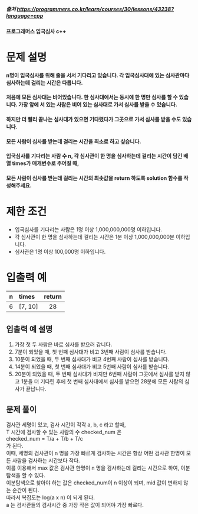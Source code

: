##### 출처 https://programmers.co.kr/learn/courses/30/lessons/43238?language=cpp
#### 프로그래머스 입국심사 c++

# 문제 설명<br>
#### n명이 입국심사를 위해 줄을 서서 기다리고 있습니다. 각 입국심사대에 있는 심사관마다 심사하는데 걸리는 시간은 다릅니다.
#### 처음에 모든 심사대는 비어있습니다. 한 심사대에서는 동시에 한 명만 심사를 할 수 있습니다. 가장 앞에 서 있는 사람은 비어 있는 심사대로 가서 심사를 받을 수 있습니다. 
#### 하지만 더 빨리 끝나는 심사대가 있으면 기다렸다가 그곳으로 가서 심사를 받을 수도 있습니다.
#### 모든 사람이 심사를 받는데 걸리는 시간을 최소로 하고 싶습니다.
#### 입국심사를 기다리는 사람 수 n, 각 심사관이 한 명을 심사하는데 걸리는 시간이 담긴 배열 times가 매개변수로 주어질 때, 
#### 모든 사람이 심사를 받는데 걸리는 시간의 최솟값을 return 하도록 solution 함수를 작성해주세요.

# 제한 조건<br>
####
- 입국심사를 기다리는 사람은 1명 이상 1,000,000,000명 이하입니다.
- 각 심사관이 한 명을 심사하는데 걸리는 시간은 1분 이상 1,000,000,000분 이하입니다.
- 심사관은 1명 이상 100,000명 이하입니다.
# 입출력 예  
| n | times | return |
---|:----|:----:
| 6 | [7, 10] | 28 |
## 입출력 예 설명
1. 가장 첫 두 사람은 바로 심사를 받으러 갑니다.
2. 7분이 되었을 때, 첫 번째 심사대가 비고 3번째 사람이 심사를 받습니다.
3. 10분이 되었을 때, 두 번째 심사대가 비고 4번째 사람이 심사를 받습니다.
4. 14분이 되었을 때, 첫 번째 심사대가 비고 5번째 사람이 심사를 받습니다.
5. 20분이 되었을 때, 두 번째 심사대가 비지만 6번째 사람이 그곳에서 심사를 받지 않고 1분을 더 기다린 후에 첫 번째 심사대에서 심사를 받으면 28분에 모든 사람의 심사가 끝납니다.

## 문제 풀이 <br>
검사관 세명이 있고, 검사 시간이 각각 a, b, c 라고 할때,  
T 시간에 검사할 수 있는 사람의 수 checked_num 은  
checked_num = T/a + T/b + T/c  
가 된다.  
이때, 세명의 검사관이 n 명을 가장 빠르게 검사하는 시간은 항상 어떤 검사관 한명이 모든 사람을 검사하는 시간보다 작다.  
이를 이용해서 max 값은 검사관 한명이 n 명을 검사하는데 걸리는 시간으로 하여, 이분탐색을 할 수 있다.  
이분탐색으로 찾아야 하는 값은 checked_num이 n 이상이 되며, mid 값이 변하지 않는 순간이 된다.  
따라서 복잡도는 log(a x n)  이 되게 된다.  
a 는 검사관들의 검사시간 중 가장 작은 값이 되어야 가장 빠르다.  
